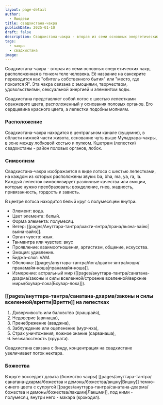 ```yaml
---
layout: page-detail
author:
  - Яшодеви
title: свадхистана-чакра
publishDate: 2025-01-10
draft: false
description: Свадхистана-чакра - вторая из семи основных энергетических чакр, расположенная в тонком теле человека. Её название на санскрите переводится как "обитель собственного бытия" или "место, где покоится Я". Эта чакра связана с эмоциями, творчеством, удовольствиями, сексуальной энергией и элементом воды.
tags:
  - чакра
  - свадхистана
image:
---
```

Свадхистана-чакра - вторая из семи основных энергетических чакр, расположенная в тонком теле человека. Её название на санскрите переводится как "обитель собственного бытия" или "место, где покоится Я". Эта чакра связана с эмоциями, творчеством, удовольствиями, сексуальной энергией и элементом воды. 

Свадхистана представляет собой лотос с шестью лепестками оранжевого цвета, расположенный у основания половых органов. Его сердцевина красного цвета, а лепестки подобны молниям. 

### Расположение

Свадхистана-чакра находится в центральном канале (сушумне), в области нижней части живота, основание чуть выше Муладхара-чакры, в зоне между лобковой костью и пупком. Кшетрам (лепестки) свадхистаны - район половых органов, лобок. 

### Символизм

Свадхистана-чакра изображается в виде лотоса с шестью лепестками, на каждом из которых расположены звуки: ba, bha, ma, ya, ra, la. Каждый лепесток символизирует различные качества или эмоции, которые нужно преобразовать: вожделение, гнев, жадность, привязанность, гордость и зависть.

В центре лотоса находится белый круг с полумесяцем внутри.

- Элемент: вода. 
- Цвет элемента: белый. 
- Форма элемента: полумесяц. 
- Ветер: [[pages/Ануттара-тантра/шакти-янтра/прана/вьяна-вайю|вьяна-вайю]].
- Орган чувств: язык. 
- Танмантра или чувство: вкус
- Проявление: взаимоотношения, артистизм, общение, искусства. 
- Эмоция: удивление. 
- Биджа-слог: VAM. 
- Оболочка: [[pages/ануттара-тантра/йога/шакти-янтра/коши/пранамайя-коша|пранамайя-коша]]. 
- Измерение: астральный мир ([[pages/ануттара-тантра/санатана-дхарма/законы и силы вселенной/строение вселенной/верхние миры/бхувар-лока|Бхувар-лока]]). 
### [[pages/ануттара-тантра/санатана-дхарма/законы и силы вселенной/вритти|Вритти]] на лепестках 
1. Доверчивость или баловство (прашрайя), 
2. Недоверие (авинаша), 
3. Пренебрежение (аваджна), 
4. Заблуждение или оцепенение (мурччха), 
5. Страх уничтожения, ложное знание (сарванаша), 
6. Безжалостность (крурата). 

Свадхистана связана с бинду, концентрация на свадхистане увеличивает поток нектара. 

### Божества
 
 В круге восседает дэвата (божество чакры) [[pages/ануттара-тантра/санатана-дхарма/божества и демоны/божества/вишну|Вишну]] темно-синего цвета с супругой [[pages/ануттара-тантра/санатана-дхарма/божества и демоны/божества/лакшми|Лакшми]], под ними - полумесяц, внутри него - макара (крокодил).